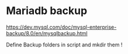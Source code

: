 # Mariadb backup
https://dev.mysql.com/doc/mysql-enterprise-backup/8.0/en/mysqlbackup.html

Define Backup folders in script and mkdir them !
